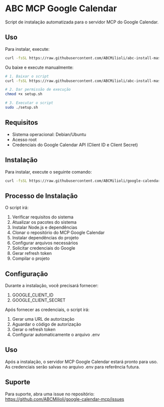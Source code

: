 # ABC MCP Google Calendar

Script de instalação automatizada para o servidor MCP do Google Calendar.

## Uso

Para instalar, execute:

```bash
curl -fsSL https://raw.githubusercontent.com/ABCMilioli/abc-install-master/master/install.sh | sudo bash
```

Ou baixe e execute manualmente:

```bash
# 1. Baixar o script
curl -fsSL https://raw.githubusercontent.com/ABCMilioli/abc-install-master/master/setup.sh -o setup.sh

# 2. Dar permissão de execução
chmod +x setup.sh

# 3. Executar o script
sudo ./setup.sh
``` 
## Requisitos

- Sistema operacional: Debian/Ubuntu
- Acesso root
- Credenciais do Google Calendar API (Client ID e Client Secret)

## Instalação

Para instalar, execute o seguinte comando:

```bash
curl -fsSL https://raw.githubusercontent.com/ABCMilioli/google-calendar-mcp/master/setup.sh | sudo bash
```

## Processo de Instalação

O script irá:

1. Verificar requisitos do sistema
2. Atualizar os pacotes do sistema
3. Instalar Node.js e dependências
4. Clonar o repositório do MCP Google Calendar
5. Instalar dependências do projeto
6. Configurar arquivos necessários
7. Solicitar credenciais do Google
8. Gerar refresh token
9. Compilar o projeto

## Configuração

Durante a instalação, você precisará fornecer:

1. GOOGLE_CLIENT_ID
2. GOOGLE_CLIENT_SECRET

Após fornecer as credenciais, o script irá:
1. Gerar uma URL de autorização
2. Aguardar o código de autorização
3. Gerar o refresh token
4. Configurar automaticamente o arquivo .env

## Uso

Após a instalação, o servidor MCP Google Calendar estará pronto para uso. As credenciais serão salvas no arquivo .env para referência futura.

## Suporte

Para suporte, abra uma issue no repositório: https://github.com/ABCMilioli/google-calendar-mcp/issues 
